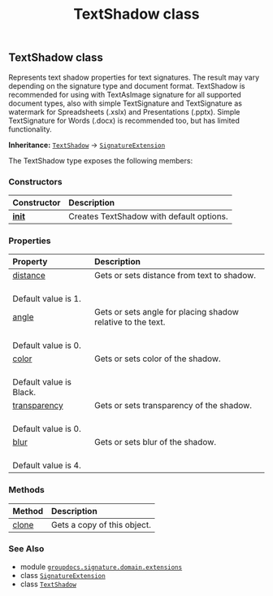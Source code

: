 ﻿---
title: TextShadow class
second_title: GroupDocs.Signature for Python via .NET API References
description: 
type: docs
url: /python-net/groupdocs.signature.domain.extensions/textshadow/
is_root: false
weight: 310
---

## TextShadow class

Represents text shadow properties for text signatures.
The result may vary depending on the signature type and document format.
TextShadow is recommended for using with TextAsImage signature for all supported document types,
also with simple TextSignature and TextSignature as watermark for Spreadsheets (.xslx) and Presentations (.pptx).
Simple TextSignature for Words (.docx) is recommended too, but has limited functionality.



**Inheritance:** [`TextShadow`](/signature/python-net/groupdocs.signature.domain.extensions/textshadow) → 
[`SignatureExtension`](/signature/python-net/groupdocs.signature.domain.extensions/signatureextension)



The TextShadow type exposes the following members:

### Constructors
| Constructor | Description |
| :- | :- |
| [__init__](/signature/python-net/groupdocs.signature.domain.extensions/textshadow/__init__/#) | Creates TextShadow with default options. |


### Properties
| Property | Description |
| :- | :- |
| [distance](/signature/python-net/groupdocs.signature.domain.extensions/textshadow/distance) | Gets or sets distance from text to shadow.<br/>Default value is 1. |
| [angle](/signature/python-net/groupdocs.signature.domain.extensions/textshadow/angle) | Gets or sets angle for placing shadow relative to the text.<br/>Default value is 0. |
| [color](/signature/python-net/groupdocs.signature.domain.extensions/textshadow/color) | Gets or sets color of the shadow.<br/>Default value is Black. |
| [transparency](/signature/python-net/groupdocs.signature.domain.extensions/textshadow/transparency) | Gets or sets transparency of the shadow.<br/>Default value is 0. |
| [blur](/signature/python-net/groupdocs.signature.domain.extensions/textshadow/blur) | Gets or sets blur of the shadow.<br/>Default value is 4. |


### Methods
| Method | Description |
| :- | :- |
| [clone](/signature/python-net/groupdocs.signature.domain.extensions/textshadow/clone/#) | Gets a copy of this object. |



### See Also
* module [`groupdocs.signature.domain.extensions`](..)
* class [`SignatureExtension`](/signature/python-net/groupdocs.signature.domain.extensions/signatureextension)
* class [`TextShadow`](/signature/python-net/groupdocs.signature.domain.extensions/textshadow)
